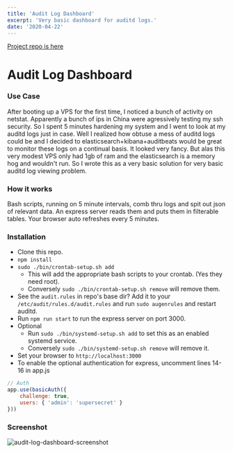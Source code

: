 ```yaml
---
title: 'Audit Log Dashboard'
excerpt: 'Very basic dashboard for auditd logs.'
date: '2020-04-22'
---
```

[Project repo is here](https://github.com/bilkoh/audit-log-dashboard)
# Audit Log Dashboard

### Use Case
After booting up a VPS for the first time, I noticed a bunch of activity on netstat. Apparently a bunch of ips in China were agressively testing my ssh security. So I spent 5 minutes hardening my system and I went to look at my auditd logs just in case. Well I realized how obtuse a mess of auditd logs could be and I decided to elasticsearch+kibana+auditbeats would be great to monitor these logs on a continual basis. It looked very fancy. But alas this very modest VPS only had 1gb of ram and the elasticsearch is a memory hog and wouldn't run. So I wrote this as a very basic solution for very basic auditd log viewing problem.

### How it works
Bash scripts, running on 5 minute intervals, comb thru logs and spit out json of relevant data. An express server reads them and puts them in filterable tables. Your browser auto refreshes every 5 minutes.

### Installation
- Clone this repo.
- `npm install`
- `sudo ./bin/crontab-setup.sh add`
    - This will add the appropriate bash scripts to your crontab. (Yes they need root).
    - Conversely `sudo ./bin/crontab-setup.sh remove` will remove them.
- See the `audit.rules` in repo's base dir? Add it to your `/etc/audit/rules.d/audit.rules` and run `sudo augenrules` and restart auditd.
- Run `npm run start` to run the express server on port 3000.
- Optional
    - Run `sudo ./bin/systemd-setup.sh add` to set this as an enabled systemd service.
    - Conversely `sudo ./bin/systemd-setup.sh remove` will remove it.
- Set your browser to `http://localhost:3000`
- To enable the optional authentication for express, uncomment lines 14-16 in app.js
~~~javascript
// Auth
app.use(basicAuth({
    challenge: true,
    users: { 'admin': 'supersecret' }
}))
~~~

### Screenshot
![audit-log-dashboard-screenshot](https://user-images.githubusercontent.com/43228593/80442437-bc73e900-88c1-11ea-8fc6-77e2596281c7.png)
